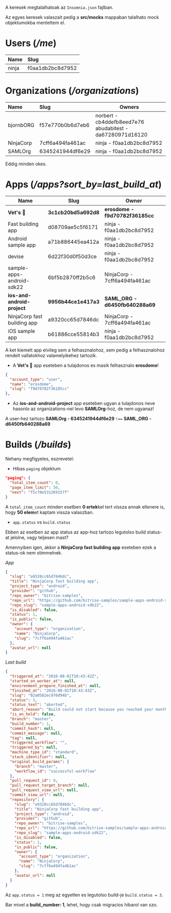 A keresek megtalalhatoak az `Insomnia.json` fajlban.

Az egyes keresek valaszait pedig a **src/mocks** mappaban talalhato mock objektumokba mentettem el.

# Users (_/me_)

| Name  | Slug             |
| :---- | :--------------- |
| ninja | f0aa1db2bc8d7952 |

# Organizations (_/organizations_)

| Name      | Slug             | Owners                                                       |
| :-------- | :--------------- | ------------------------------------------------------------ |
| bjornbORG | f57e770b0b6d7eb6 | norbert - cb4ddefb8eed7e76<br>abudabitest - da67280971d16120 |
| NinjaCorp | 7cff6a494fa461ac | ninja - f0aa1db2bc8d7952                                     |
| SAMLOrg   | 6345241944df6e29 | ninja - f0aa1db2bc8d7952                                     |

Eddig minden okes.

# Apps (_/apps?sort_by=last_build_at_)

| Name                        | Slug                 | Owner                           |
| --------------------------- | -------------------- | ------------------------------- |
| **Vet's 🐎**                | **3c1cb20bd5a692d8** | **erosdome - f9d70782f36185cc** |
| Fast building app           | d08709ae5c5f6171     | ninja - f0aa1db2bc8d7952        |
| Android sample app          | a71b886445ea412a     | ninja - f0aa1db2bc8d7952        |
| devise                      | 6d22f30d0f50d3ce     | ninja - f0aa1db2bc8d7952        |
| sample-apps-android-sdk22   | 6bf5b2870ff2b5c6     | NinjaCorp - 7cff6a494fa461ac    |
| **ios-and-android-project** | **9956b44ce1e417a3** | **SAML_ORG - d6450fb640288a69** |
| NinjaCorp fast building app | a9320cc65d7846dc     | NinjaCorp - 7cff6a494fa461ac    |
| iOS sample app              | b61886cce55814b3     | ninja - f0aa1db2bc8d7952        |

A ket kiemelt app elvileg sem a felhasznalohoz, sem pedig a felhasznalohoz rendelt vallatokhoz valamelyikehez tartozik.

- A **Vet's 🐎** app eseteben a tulajdonos es masik felhasznalo **erosdome**!

```json
{
  "account_type": "user",
  "name": "erosdome",
  "slug": "f9d70782f36185cc"
},
```

- Az **ios-and-android-project** app eseteben ugyan a tulajdonos neve hasonlo az organizations-nel levo **SAMLOrg**-hoz, de nem ugyanaz!

A user-hez tartozo **SAMLOrg - 6345241944df6e29** `!==` **SAML_ORG - d6450fb640288a69**

# Builds (_/builds_)

Nehany megfigyeles, eszrevetel:

- Hibas `paging` objektum

```json
"paging": {
  "total_item_count": 0,
  "page_item_limit": 50,
  "next": "f5c70e531269157f"
}
```

A `total_item_count` minden esetben **0 ertek**kel tert vissza annak ellenere is, hogy **50 elem**et kaptam vissza valaszban.

- `app.status` vs `build.status`

Ebben az esetben az app status az app-hoz tartozo legutolso build status-at jelolne, vagy teljesen mast?

Amennyiben igen, akkor a **NinjaCorp fast building app** eseteben ezek a status-ok nem stimmelnek.

_App_

```json
{
  "slug": "a9320cc65d7846dc",
  "title": "NinjaCorp fast building app",
  "project_type": "android",
  "provider": "github",
  "repo_owner": "bitrise-samples",
  "repo_url": "https://github.com/bitrise-samples/sample-apps-android-sdk22",
  "repo_slug": "sample-apps-android-sdk22",
  "is_disabled": false,
  "status": 1,
  "is_public": false,
  "owner": {
    "account_type": "organization",
    "name": "NinjaCorp",
    "slug": "7cff6a494fa461ac"
  },
  "avatar_url": null
}
```

_Last build_

```json
{
  "triggered_at": "2016-08-01T10:43:42Z",
  "started_on_worker_at": null,
  "environment_prepare_finished_at": null,
  "finished_at": "2016-08-01T10:43:43Z",
  "slug": "02a0582ec970d94b",
  "status": 3,
  "status_text": "aborted",
  "abort_reason": "Build could not start because you reached your monthly build limit. You can upgrade your subscription to get unlimited builds each month. If you just need a little bit more this month feel free to contact us!",
  "is_on_hold": false,
  "branch": "master",
  "build_number": 1,
  "commit_hash": null,
  "commit_message": null,
  "tag": null,
  "triggered_workflow": "",
  "triggered_by": null,
  "machine_type_id": "standard",
  "stack_identifier": null,
  "original_build_params": {
    "branch": "master",
    "workflow_id": "successful-workflow"
  },
  "pull_request_id": 0,
  "pull_request_target_branch": null,
  "pull_request_view_url": null,
  "commit_view_url": null,
  "repository": {
    "slug": "a9320cc65d7846dc",
    "title": "NinjaCorp fast building app",
    "project_type": "android",
    "provider": "github",
    "repo_owner": "bitrise-samples",
    "repo_url": "https://github.com/bitrise-samples/sample-apps-android-sdk22",
    "repo_slug": "sample-apps-android-sdk22",
    "is_disabled": false,
    "status": 1,
    "is_public": false,
    "owner": {
      "account_type": "organization",
      "name": "NinjaCorp",
      "slug": "7cff6a494fa461ac"
    },
    "avatar_url": null
  }
}
```

Az `app.status = 1` meg az egyetlen es legutolso build-je `build.status = 3`.

Bar mivel a **build_number: 1**, lehet, hogy csak migracios hibarol van szo.
